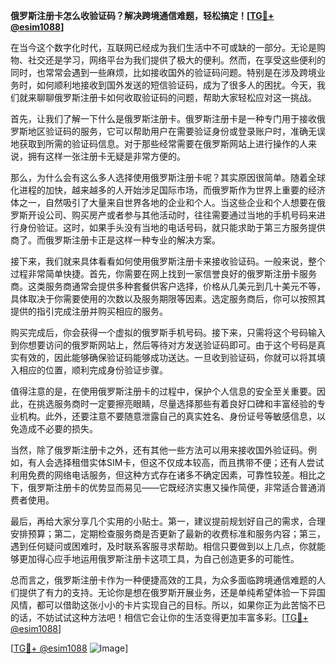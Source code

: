 **俄罗斯注册卡怎么收验证码？解决跨境通信难题，轻松搞定！[[TG💪+ @esim1088](https://t.me/s/esim1088)]**

在当今这个数字化时代，互联网已经成为我们生活中不可或缺的一部分。无论是购物、社交还是学习，网络平台为我们提供了极大的便利。然而，在享受这些便利的同时，也常常会遇到一些麻烦，比如接收国外的验证码问题。特别是在涉及跨境业务时，如何顺利地接收到国外发送的短信验证码，成为了很多人的困扰。今天，我们就来聊聊俄罗斯注册卡如何收取验证码的问题，帮助大家轻松应对这一挑战。

首先，让我们了解一下什么是俄罗斯注册卡。俄罗斯注册卡是一种专门用于接收俄罗斯地区验证码的服务，它可以帮助用户在需要验证身份或登录账户时，准确无误地获取到所需的验证码信息。对于那些经常需要在俄罗斯网站上进行操作的人来说，拥有这样一张注册卡无疑是非常方便的。

那么，为什么会有这么多人选择使用俄罗斯注册卡呢？其实原因很简单。随着全球化进程的加快，越来越多的人开始涉足国际市场，而俄罗斯作为世界上重要的经济体之一，自然吸引了大量来自世界各地的企业和个人。当这些企业和个人想要在俄罗斯开设公司、购买房产或者参与其他活动时，往往需要通过当地的手机号码来进行身份验证。这时，如果手头没有当地的电话号码，就只能求助于第三方服务提供商了。而俄罗斯注册卡正是这样一种专业的解决方案。

接下来，我们就来具体看看如何使用俄罗斯注册卡来接收验证码。一般来说，整个过程非常简单快捷。首先，你需要在网上找到一家信誉良好的俄罗斯注册卡服务商。这类服务商通常会提供多种套餐供客户选择，价格从几美元到几十美元不等，具体取决于你需要使用的次数以及服务期限等因素。选定服务商后，你可以按照其提供的指引完成注册并购买相应的服务。

购买完成后，你会获得一个虚拟的俄罗斯手机号码。接下来，只需将这个号码输入到你想要访问的俄罗斯网站上，然后等待对方发送验证码即可。由于这个号码是真实有效的，因此能够确保验证码能够成功送达。一旦收到验证码，你就可以将其填入相应的位置，顺利完成身份验证步骤。

值得注意的是，在使用俄罗斯注册卡的过程中，保护个人信息的安全至关重要。因此，在挑选服务商时一定要擦亮眼睛，尽量选择那些有着良好口碑和丰富经验的专业机构。此外，还要注意不要随意泄露自己的真实姓名、身份证号等敏感信息，以免造成不必要的损失。

当然，除了俄罗斯注册卡之外，还有其他一些方法可以用来接收国外验证码。例如，有人会选择租借实体SIM卡，但这不仅成本较高，而且携带不便；还有人尝试利用免费的网络电话服务，但这种方式存在诸多不确定因素，可靠性较差。相比之下，俄罗斯注册卡的优势显而易见——它既经济实惠又操作简便，非常适合普通消费者使用。

最后，再给大家分享几个实用的小贴士。第一，建议提前规划好自己的需求，合理安排预算；第二，定期检查服务商是否更新了最新的收费标准和服务内容；第三，遇到任何疑问或困难时，及时联系客服寻求帮助。相信只要做到以上几点，你就能够更加得心应手地运用俄罗斯注册卡这项工具，为自己创造更多的可能性。

总而言之，俄罗斯注册卡作为一种便捷高效的工具，为众多面临跨境通信难题的人们提供了有力的支持。无论你是想在俄罗斯开展业务，还是单纯希望体验一下异国风情，都可以借助这张小小的卡片实现自己的目标。所以，如果你正为此苦恼不已的话，不妨试试这种方法吧！相信它会让你的生活变得更加丰富多彩。[[TG💪+ @esim1088](https://t.me/s/esim1088)]

[[TG💪+ @esim1088](https://t.me/s/esim1088) ![Image](https://i.postimg.cc/4NQfJmqS/Snipaste-2025-05-13-00-14-12.png)]